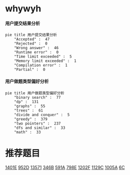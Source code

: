 # whywyh

<!-- tabs:start -->



#### **用户提交结果分析**

```mermaid
pie title 用户提交结果分析
    "Accepted" :  47
    "Rejected" :  0
    "Wrong answer" :  46
    "Runtime error" :  0
    "Time limit exceeded" :  5
    "Memory limit exceeded" :  1
    "Compilation error" :  1
    "Partial" :  0
```

#### **用户做题类型偏好分析**

```mermaid
pie title 用户做题类型偏好分析
    "binary search" :  77
    "dp" :  131
    "graphs" :  55
    "trees" :  61
    "divide and conquer" :  5
    "greedy" :  379
    "two pointers" :  237
    "dfs and similar" :  33
    "math" :  33
```



<!-- tabs:end -->
# 推荐题目
[1401E](https://codeforces.com/contest/1401/problem/E)
[952D](https://codeforces.com/contest/952/problem/D)
[13571](https://codeforces.com/contest/1357/problem/1)
[346B](https://codeforces.com/contest/346/problem/B)
[591A](https://codeforces.com/contest/591/problem/A)
[798E](https://codeforces.com/contest/798/problem/E)
[1202F](https://codeforces.com/contest/1202/problem/F)
[1129C](https://codeforces.com/contest/1129/problem/C)
[1005A](https://codeforces.com/contest/1005/problem/A)
[6C](https://codeforces.com/contest/6/problem/C)
